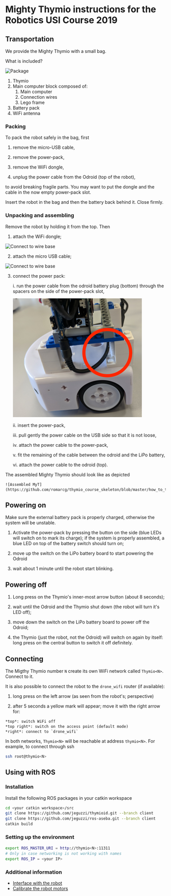 # Mighty Thymio instructions for the Robotics USI Course 2019

## Transportation

We provide the Mighty Thymio with a small bag.

What is included?

![Package](https://github.com/romarcg/thymio_course_skeleton/blob/master/how_to_thymio/whats_included.png)

1. Thymio
2. Main computer block composed of:
   1. Main computer
   2. Connection wires
   3. Lego frame
3. Battery pack
4. WiFi antenna




### Packing

To pack the robot safely in the bag, first

1. remove the micro-USB cable,

2. remove the power-pack,

3. remove the WiFi dongle,

4. unplug the power cable from the Odroid (top of the robot),

to avoid breaking fragile parts. You may want to put the dongle and the cable in the now empty power-pack slot.

Insert the robot in the bag and then the battery back behind it. Close firmly.

### Unpacking and assembling

Remove the robot by holding it from the top. Then

1. attach the WiFi dongle;

  ![Connect to wire base](https://github.com/romarcg/thymio_course_skeleton/blob/master/how_to_thymio/mount3.png)

2. attach the micro USB cable;

  ![Connect to wire base](https://github.com/romarcg/thymio_course_skeleton/blob/master/how_to_thymio/mount2.png)

3. connect the power pack:

    i. run the power cable from the odroid battery plug (bottom) through the spacers on the side of the power-pack slot,

    ![Wiring the power cable](images/mount1.png)

    ii. insert the power-pack,

    iii. pull gently the power cable on the USB side so that it is not loose,

    iv. attach the power cable to the power-pack,

    v. fit the remaining of the cable between the odroid and the LiPo battery,

    vi. attach the power cable to the odroid (top).

The assembled Mighty Thymio should look like as depicted

    ![Assembled MyT](https://github.com/romarcg/thymio_course_skeleton/blob/master/how_to_thymio/assembled_myt.png)


## Powering on

Make sure the external battery pack is properly charged, otherwise the system will be unstable.  

1. Activate the power-pack by pressing the button on the side (blue LEDs will switch on to mark its charge); if the system is properly assembled, a blue LED on top of the battery switch should turn on;

2. move up the switch on the LiPo battery board to start powering the Odroid

3. wait about 1 minute until the robot start blinking.

## Powering off

1. Long press on the Thymio's inner-most arrow button (about 8 seconds);

2. wait until the Odroid and the Thymio shut down (the robot will turn it's LED off);

3. move down the switch on the LiPo battery board to power off the Odroid;

4. the Thymio (just the robot, not the Odroid) will switch on again by itself: long press on the central button to switch it off definitely.

## Connecting

The Migthy Thymio number `N` create its own WiFi network called `Thymio<N>`. Connect to it.

It is also possible to connect the robot to the `drone_wifi` router (if available):

  1. long press on the left arrow (as seen from the robot's; perspective)

  2. after 5 seconds a yellow mark will appear; move it with the right arrow for:

    *top*: switch WiFi off
    *top right*: switch on the access point (default mode)
    *right*: connect to `drone_wifi`

In both networks, `Thymio<N>` will be reachable at address `thymio<N>`. For example, to connect through ssh

  ```bash
  ssh root@thymio<N>
  ```

## Using with ROS

### Installation

Install the following ROS packages in your catkin workspace

```bash
cd <your catkin workspace>/src
git clone https://github.com/jeguzzi/thymioid.git --branch client
git clone https://github.com/jeguzzi/ros-aseba.git --branch client
catkin build
```

### Setting up the environment

```bash
export ROS_MASTER_URI = http://thymio<N>:11311
# Only in case networking is not working with names
export ROS_IP = <your IP>
```

### Additional information

- [Interface with the robot](https://github.com/jeguzzi/mighty-thymio/blob/master/client.md)
- [Calibrate the robot motors](https://github.com/jeguzzi/mighty-thymio/blob/master/calibration.md)
